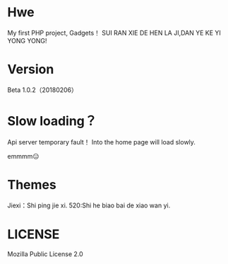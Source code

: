 # Hwe 
My first PHP project, Gadgets！
SUI RAN XIE DE HEN LA JI,DAN YE KE YI YONG YONG!

# Version
Beta 1.0.2（20180206）

# Slow loading？ 
Api server temporary fault！
Into the home page will load slowly.

emmmm😑

# Themes
Jiexi：Shi ping jie xi.
520:Shi he biao bai de xiao wan yi.

# LICENSE
Mozilla Public License 2.0

